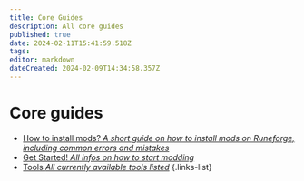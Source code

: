```yaml
---
title: Core Guides
description: All core guides
published: true
date: 2024-02-11T15:41:59.518Z
tags: 
editor: markdown
dateCreated: 2024-02-09T14:34:58.357Z
---
```


# Core guides

- [How to install mods? *A short guide on how to install mods on Runeforge, including common errors and mistakes*](/core-guides/tools-landing/cslolmanager#install-a-mod)
- [Get Started! *All infos on how to start modding*](/core-guides/general-guides-landing)
- [Tools *All currently available tools listed*](/core-guides/tools-landing)
{.links-list}
